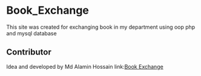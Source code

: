 # Book_Exchange
This site was created for exchanging book in my department using oop php and mysql database
<h2>Contributor</h2>
Idea and developed by Md Alamin Hossain
link:<a href="csejnu.xyz">Book Exchange </a>
